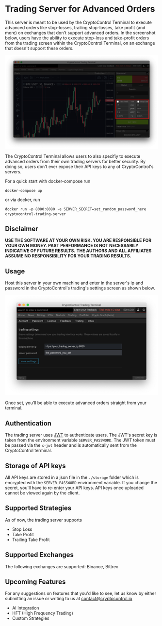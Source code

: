 Trading Server for Advanced Orders
==================================

This server is meant to be used by the CryptoControl Terminal to execute advanced orders like stop-losses, trailing stop-losses, take profit (and more) on exchanges that don't support advanced orders. In the screenshot below, users have the ability to execute stop-loss and take-profit orders from the trading screen within the CryptoControl Terminal, on an exchange that doesn't support these orders.

![Stop Loss Screenshot](./screenshot-stoploss.png)

The CryptoControl Terminal allows users to also specifiy to execute advanced orders from their own trading servers for better security. By doing so, users don't ever expose their API keys to any of CryptoControl's servers.

For a quick start with docker-compose run
```
docker-compose up
```
or via docker, run
```
docker run -p 8080:8080 -e SERVER_SECRET=set_random_password_here cryptocontrol-trading-server
```

## Disclaimer
**USE THE SOFTWARE AT YOUR OWN RISK. YOU ARE RESPONSIBLE FOR YOUR OWN MONEY. PAST PERFORMANCE IS NOT NECESSARILY INDICATIVE OF FUTURE RESULTS.**
**THE AUTHORS AND ALL AFFILIATES ASSUME NO RESPONSIBILITY FOR YOUR TRADING RESULTS.**

## Usage
Host this server in your own machine and enter in the server's ip and password in the CryptoControl's trading's settings screen as shown below.

![Insert Server Details](./screenshot.png)

Once set, you'll be able to execute advanced orders straight from your terminal.

## Authentication
The trading server uses [JWT](https://jwt.io/) to authenticate users. The JWT's secret key is taken from the environment variable `SERVER_PASSWORD`. The JWT token must be passed via the `x-jwt` header and is automatically sent from the CryptoControl terminal.

## Storage of API keys
All API keys are stored in a json file in the `./storage` folder which is encrypted with the `SERVER_PASSWORD` environment variable. If you change the secret, you'll have to re-enter your API keys. API keys once uploaded cannot be viewed again by the client.

## Supported Strategies
As of now, the trading server supports
- Stop Loss
- Take Profit
- Trailing Take Profit

## Supported Exchanges
The following exchanges are supported: Binance, Bittrex

## Upcoming Features
For any suggestions on features that you'd like to see, let us know by either submitting an issue or writing to us at contact@cryptocontrol.io

- AI Integration
- HFT (High Frequency Trading)
- Custom Strategies

